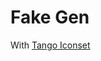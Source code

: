 Fake Gen
========



With [Tango Iconset](https://www.iconfinder.com/search/?q=iconset%3Atango-icon-library)
